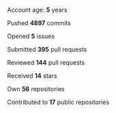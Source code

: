 Account age: **5** years

Pushed **4897** commits

Opened **5** issues

Submitted **395** pull requests

Reviewed **144** pull requests

Received **14** stars

Own **56** repositories

Contributed to **17** public repositories

